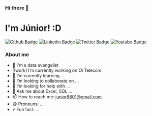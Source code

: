 ### Hi there 👋
# I'm Júnior! :D

[![Github Badge](https://img.shields.io/badge/-Github-000?style=flat-square&logo=Github&logoColor=white&link=https://github.com/junior8801)](https://github.com/junior8801)
[![Linkedin Badge](https://img.shields.io/badge/-LinkedIn-blue?style=flat-square&logo=Linkedin&logoColor=white&link=https://www.linkedin.com/in/ermivaldo-júnior-b190a122/)](https://www.linkedin.com/in/ermivaldo-júnior-b190a122/)
[![Twitter Badge](https://img.shields.io/badge/-Twitter-1ca0f1?style=flat-square&labelColor=1ca0f1&logo=twitter&logoColor=white&link=https://twitter.com/junior8801)](https://twitter.com/junior8801)
[![Youtube Badge](https://img.shields.io/badge/-YouTube-ff0000?style=flat-square&labelColor=ff0000&logo=youtube&logoColor=white&link=https://www.youtube.com/user/junior8801)](https://www.youtube.com/user/junior8801)

### About me
- 🔭 I'm a data evangelist 
- [!work] I’m currently working on Oi Telecom.
- 🌱 I’m currently learning ...
- 👯 I’m looking to collaborate on ...
- 🤔 I’m looking for help with ...
- 💬 Ask me about Excel, SQL ...
- 📫 How to reach me: junior8801@gmail.com
- 😄 Pronouns: ...
- ⚡ Fun fact: ...

